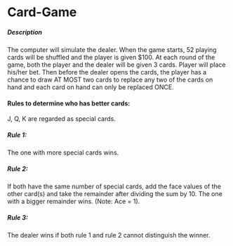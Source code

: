 # Card-Game

##### Description
The computer will simulate the dealer. When the game starts, 52 playing cards will be shuffled and the player is given $100. At each round of the game, both the player and the dealer will be given 3 cards. Player will place his/her bet. Then before the dealer opens the cards, the player has a chance to draw AT MOST two cards to replace any two of the cards on hand and each card on hand can only be replaced ONCE.

#### Rules to determine who has better cards: 
J, Q, K are regarded as special cards. 
##### Rule 1: 
The one with more special cards wins. 
##### Rule 2: 
If both have the same number of special cards, add the face values of the other card(s) and take the remainder after dividing the sum by 10. The one with a bigger remainder wins. (Note: Ace = 1). 
##### Rule 3: 
The dealer wins if both rule 1 and rule 2 cannot distinguish the winner. 
